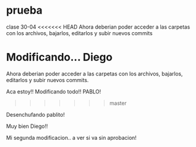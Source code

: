 # prueba
clase 30-04
<<<<<<< HEAD
Ahora deberian poder acceder a las carpetas con los archivos, bajarlos, editarlos y subir nuevos commits


Modificando... Diego
=======
Ahora deberian poder acceder a las carpetas con los archivos, bajarlos, editarlos y subir nuevos commits.

Aca estoy!! Modificando todo!! PABLO!
>>>>>>> master

Desenchufando pablito!

Muy bien Diego!!

Mi segunda modificacion.. a ver si va sin aprobacion!
